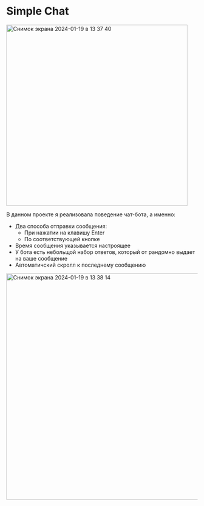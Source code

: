 <h1>Simple Chat</h1>
<img width="477" alt="Снимок экрана 2024-01-19 в 13 37 40" src="https://github.com/katiiisha/SimpleChat-/assets/115351618/8dc91a44-dbdd-43a6-850b-b444e6b88a37">
<p>В данном проекте я реализовала поведение чат-бота, а именно:</p>
<ul>
  <li>Два способа отправки сообщения:
    <ul>
      <li>При нажатии на клавишу Enter</li>
      <li>По соответствующей кнопке</li>
    </ul>
    </li>
  <li>Время сообщения указывается настроящее</li>
  <li>У бота есть небольщой набор ответов, который от рандомно выдает на ваше сообщение</li>
  <li>Автоматичский скролл к последнему сообщению</li>
</ul>
<img width="596" alt="Снимок экрана 2024-01-19 в 13 38 14" src="https://github.com/katiiisha/SimpleChat-/assets/115351618/6f640025-334c-4fbd-8032-42cff8756992">
